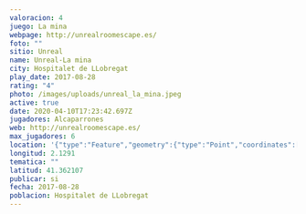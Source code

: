 ```yaml
---
valoracion: 4
juego: La mina
webpage: http://unrealroomescape.es/
foto: ""
sitio: Unreal
name: Unreal-La mina
city: Hospitalet de LLobregat
play_date: 2017-08-28
rating: "4"
photo: /images/uploads/unreal_la_mina.jpeg
active: true
date: 2020-04-10T17:23:42.697Z
jugadores: Alcaparrones
web: http://unrealroomescape.es/
max_jugadores: 6
location: '{"type":"Feature","geometry":{"type":"Point","coordinates":[2.1291,41.362107]}}'
longitud: 2.1291
tematica: ""
latitud: 41.362107
publicar: si
fecha: 2017-08-28
poblacion: Hospitalet de LLobregat
---
```

